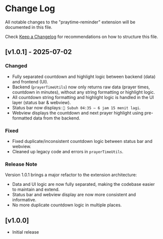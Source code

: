 
# Change Log

All notable changes to the "praytime-reminder" extension will be documented in this file.

Check [Keep a Changelog](http://keepachangelog.com/) for recommendations on how to structure this file.


## [v1.0.1] - 2025-07-02

### Changed
- Fully separated countdown and highlight logic between backend (data) and frontend (UI).
- Backend (`prayerTimeUtils`) now only returns raw data (prayer times, countdown in minutes), without any string formatting or highlight logic.
- All countdown string formatting and highlight logic is handled in the UI layer (status bar & webview).
- Status bar now displays: `🕌 Subuh 04:35 — 6 jam 15 menit lagi`.
- Webview displays the countdown and next prayer highlight using pre-formatted data from the backend.

### Fixed
- Fixed duplicate/inconsistent countdown logic between status bar and webview.
- Cleaned up legacy code and errors in `prayerTimeUtils`.

### Release Note
Version 1.0.1 brings a major refactor to the extension architecture:
- Data and UI logic are now fully separated, making the codebase easier to maintain and extend.
- Status bar and webview display are now more consistent and informative.
- No more duplicate countdown logic in multiple places.

## [v1.0.0]

- Initial release